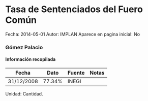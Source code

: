 Tasa de Sentenciados del Fuero Común
=====

Fecha: 2014-05-01
Autor: IMPLAN
Aparece en pagina inicial: No

### Gómez Palacio

#### Información recopilada

<table class="table table-hover table-bordered matriz">
  <thead>
    <tr><th>Fecha</th><th>Dato</th><th>Fuente</th><th>Notas</th></tr>
  </thead>
  <tbody>
    <tr><td class="centrado">31/12/2008</td><td class="derecha">77.34%</td><td>INEGI</td><td></td></tr>
  </tbody>
</table>

Unidad: Cantidad.
